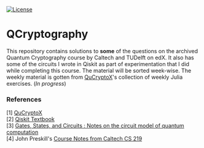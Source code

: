 [![License](https://img.shields.io/badge/License-Apache%202.0-blue.svg)](https://raw.githubusercontent.com/kj3moraes/QCryptography/main/LICENSE)  
# QCryptography
This repository contains solutions to **some** of the questions on the archived Quantum Cryptography course by Caltech and TUDelft on edX. It also has some of the circuits I wrote in Qiskit as part of experimentation that I did while completing this course. The material will be sorted week-wise. The weekly material is gotten from [QuCryptoX](https://github.com/QuCryptoX)'s collection of weekly Julia exercises.  (_In progress_)

### References 
[1] [QuCryptoX](https://github.com/QuCryptoX)  
[2] [Qiskit Textbook](https://qiskit.org/textbook/ch-states/introduction.html)    
[3] [Gates, States, and Circuits : Notes on the circuit model of quantum computation](http://threeplusone.com/gates)  
[4] John Preskill's [Course Notes from Caltech CS 219](http://theory.caltech.edu/~preskill/ph219/index.html#lecture)  
